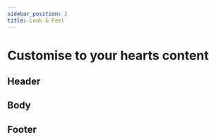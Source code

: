 ```yaml
---
sidebar_position: 2
title: Look & Feel
---
```


# Customise to your hearts content


## Header

## Body

## Footer